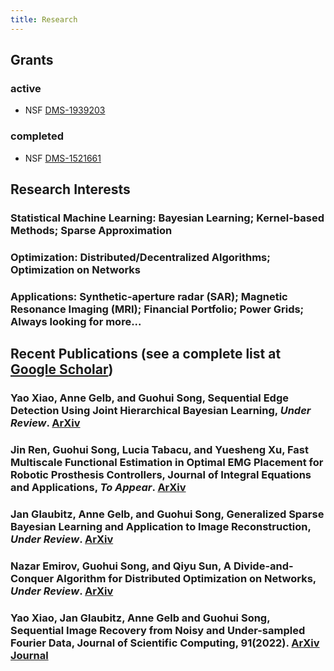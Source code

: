 ```yaml
---
title: Research
---
```

## Grants
### active
+ NSF [DMS-1939203](https://www.nsf.gov/awardsearch/showAward?AWD_ID=1939203&HistoricalAwards=false)
### completed
+ NSF [DMS-1521661](https://www.nsf.gov/awardsearch/showAward?AWD_ID=1521661&HistoricalAwards=false)
  
## Research Interests
### **Statistical Machine Learning**: Bayesian Learning; Kernel-based Methods; Sparse Approximation
### **Optimization**: Distributed/Decentralized Algorithms; Optimization on Networks
### **Applications**: Synthetic-aperture radar (SAR); Magnetic Resonance Imaging (MRI); Financial Portfolio; Power Grids; Always looking for more...


## Recent Publications (see a complete list at [Google Scholar](https://scholar.google.com/citations?hl=en&user=8uOEmHgAAAAJ))

### Yao Xiao, Anne Gelb, and Guohui Song, Sequential Edge Detection Using Joint Hierarchical Bayesian Learning, _Under Review_. [ArXiv](https://arxiv.org/abs/2302.14247)
### Jin Ren, Guohui Song, Lucia Tabacu, and Yuesheng Xu, Fast Multiscale Functional Estimation in Optimal EMG Placement for Robotic Prosthesis Controllers, Journal of Integral Equations and Applications, _To Appear_. [ArXiv](https://arxiv.org/abs/2211.15042)
### Jan Glaubitz, Anne Gelb, and Guohui Song, Generalized Sparse Bayesian Learning and Application to Image Reconstruction, _Under Review_. [ArXiv](https://arxiv.org/abs/2201.07061)
### Nazar Emirov, Guohui Song, and Qiyu Sun, A Divide-and-Conquer Algorithm for Distributed Optimization on Networks, _Under Review_. [ArXiv](https://arxiv.org/abs/2112.02197)
### Yao Xiao, Jan Glaubitz, Anne Gelb and Guohui Song, Sequential Image Recovery from Noisy and Under-sampled Fourier Data, Journal of Scientific Computing, 91(2022). [ArXiv](https://arxiv.org/abs/2203.14746) [Journal](https://link.springer.com/article/10.1007/s10915-022-01850-7)

<!-- ### Journals
[J18] Yuru Zou, Huaxuan Hu, Jian Lu, Xiaoxia Liu, Qingtang Jiang, and Guohui Song, A Nonlocal Low-rank Regularization Method for Fractal Image Coding, Fractals, 29(2021), 2150125. [Journal](https://doi.org/10.1142/S0218348X21501255)

:{*+\[J17\]+* *Multi-task Learning in Vector-valued Reproducing Kernel Banach Spaces
  with the $\ell^1$ Norm*}
/Journal of Complexity, 63(2021), 101514./ ~~[https://www.sciencedirect.com/science/article/abs/pii/S0885064X20300571 Journal] \n
with Rongrong Lin and Haizhang Zhang

:{*+\[J16\]+* *Admissible Concentration Factors for Edge Detection from Non-uniform Fourier Data*}
/Journal of Scientific Computing, 85(2020), 1573-7691./ ~~[https://doi.org/10.1007/s10915-020-01307-9 Journal] \n
with Gabe Tucker and Congzhi Xia

:{*+\[J15\]+* *A Two-Step Fixed-Point Proximity Algorithm for a Class of Non-differentiable Optimization Models in Machine Learning*}
/Journal of Scientific Computing, 81(2019), 923-940./ ~~[https://doi.org/10.1007/s10915-019-01045-7 Journal]  \n
with Zheng Li and Yuesheng Xu

:{*+\[J14\]+* *Joint Sparse Recovery Based on Variances*}
/SIAM Journal on Scientific Computing, 41(2019), A246-A268./ \n
with Ben Adcock, Anne Gelb, and Yi Sui

:{*+\[J13\]+* *A Fixed-Point Proximity Approach to Solve Support Vector Regression with Group Lasso Regularization*}
/Int. J. Numer. Anal. Mod., 15 (2018), 154-169./ ~~[http://www.math.ualberta.ca/ijnam/Volume-15-2018/No-1-18/2018-01-09.pdf Journal]\n
with Zheng Li and Yuesheng Xu


:{*+\[J12\]+* *PCM-TV-TFV: A Novel Two Stage Framework for Image Reconstruction from Fourier Data*}
/SIAM J. Imaging Sci., 10(2017), 2250–2274./ ~~[https://arxiv.org/abs/1705.10784 ArXiv] ~~[http://epubs.siam.org/doi/abs/10.1137/17M1130666 Journal]\n
with Weihong Guo and Yue Zhang


:{*+\[J11\]+* *Piece-wise Moving Least Squares Approximation*}
/Applied Numerical Mathematics, (115) 2017, 68-81./ ~~[https://doi.org/10.1016/j.apnum.2017.01.001 Journal]\n
with Wen Li and Guangming Yao

:{*+\[J10\]+* *Detecting Edges from Non-uniform Fourier Data Using Fourier frames*}
/Journal of Scientific Computing, (71) 2017, 737-758./ ~~[https://link.springer.com/article/10.1007/s10915-016-0320-8 Journal]\n
with Anne Gelb

:{*+\[J09\]+* *A High-dimensional Inverse Frame Operator Approximation Technique*}
/SIAM J. Numer. Anal., (54)2016, 2282-2301./ ~~[https://arxiv.org/pdf/1511.02922 ArXiv] ~~[https://doi.org/10.1137/15M1047593 Journal]\n
with Jacqueline Davis and Anne Gelb


:{*+\[J08\]+* *A Frame Theoretic Approach to the Non-Uniform Fast Fourier Transform*}
/SIAM J. Numer. Anal., (52)2014，1222-1242./ ~~[http://arxiv.org/abs/1403.3332 ArXiv] ~~[https://doi.org/10.1137/13092160X Journal]\n
with Anne Gelb

:{*+\[J07\]+* *Convergence of Volatile Power Markets with Price-based Demand Response*}
/IEEE Trans. Power Syst., (29)2014, 2107-2118./  ~~[http://ieeexplore.ieee.org/document/6762990/ Journal]\n
with Zhechong Zhao and Lei Wu

:{*+\[J06\]+* *Approximating the Inverse Frame Operator from Localized Frames*}
/Appl. Comput. Harmon. Anal., (35) 2013, 94-110./ ~~[http://arxiv.org/abs/1203.6433 ArXiv] ~~[http://dx.doi.org/10.1016/j.acha.2012.08.002 Journal]\n
with Anne Gelb

:{*+\[J05\]+* *Reproducing Kernel Banach Spaces with the l1 Norm*}
/Appl. Comput. Harmon. Anal., (34)2013, 96-116./ ~~[http://arxiv.org/abs/1101.4388 ArXiv] ~~[http://dx.doi.org/10.1016/j.acha.2012.03.009 Journal]\n
with Haizhang Zhang and Fred Hickernell

:{*+\[J04\]+* *Multivariate Interpolation with Increasing Flat Radial Basis Functions of Finite Smoothness*}
/Adv. Comp. Math., 36(2012), 485-501./  ~~[http://dx.doi.org/10.1007/s10444-011-9192-5 Journal]\n
with John Riddle, Greg Fasshauer, and Fred Hickernell

:{*+\[J03\]+* *Reproducing Kernel Banach Spaces with the l1 Norm II: Error Analysis for Regularized Least Square Regression*}
/Neural Comput., 23(2011), 2713-2729./ ~~[http://arxiv.org/abs/1101.4439 ArXiv] ~~[http://dx.doi.org/10.1162/NECO_a_00178 Journal]\n
with Haizhang Zhang

:{*+\[J02\]+* *Approximation of High Dimensional Kernel Matrices by Multilevel Circulant Matrices*}
/J. Complexity, 26(2010), 375-405./  ~~[http://dx.doi.org/10.1016/j.jco.2010.02.003 Journal]\n
with Yuesheng Xu

:{*+\[J01\]+* *Approximation of Kernel Matrices by Circulant Matrices and Its Application in Kernel Selection Methods*}
/Front. Math. China, 5(2010), 123-160./  ~~[http://dx.doi.org/10.1007/s11464-009-0054-0 Journal]\n
with Yuesheng Xu -->
